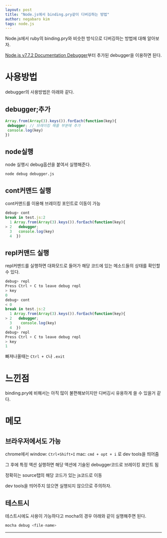```yaml
---
layout: post
title: "Node.js에서 binding.pry같이 디버깅하는 방법"
author: negabaro kim
tags: node.js
---
```


Node.js에서 ruby의 binding.pry와 비슷한 방식으로 디버깅하는 방법에 대해 알아보자.

[Node.js v7.7.2 Documentation Debugger]부터 추가된 debugger을 이용하면 된다.


# 사용방법

debugger의 사용방법은 아래와 같다.

## debugger;추가

```js
Array.from(Array(3).keys()).forEach(function(key){
 debugger; // 브레이킹 해줄 부분에 추가
 console.log(key)
})
```

## node실행

node 실행시 debug옵션을 붙여서 실행해준다.

`node debug debugger.js`


## cont커맨드 실행


cont커맨드를 이용해 브레이킹 포인트로 이동이 가능

```js
debug> cont
break in test.js:2
  1 Array.from(Array(3).keys()).forEach(function(key){
> 2   debugger;
  3   console.log(key)
  4  })
```

## repl커맨드 실행

repl커맨드를 실행하면 대화모드로 들어가 해당 코드에 있는 메소드들의 상태를 확인할 수 있다.

```js
debug> repl
Press Ctrl + C to leave debug repl
> key
0
debug> cont
< 0
break in test.js:2
  1 Array.from(Array(3).keys()).forEach(function(key){
> 2   debugger;
  3    console.log(key)
  4  })
debug> repl
Press Ctrl + C to leave debug repl
> key
1
```

빠져나올때는 `Ctrl + C`나 `.exit`

# 느낀점

binding.pry에 비해서는 아직 많이 불편해보이지만 디버깅시 유용하게 쓸 수 있을거 같다.

# 메모

## 브라우저에서도 가능

chrome에서 
window: `Ctrl+Shift+I` mac: `cmd + opt + i` 로 dev tools을 띄어줌

그 후에 특정 액션 실행하면 해당 액션에 기술된 debugger코드로 브레이킹 포인트 됨

정확히는 source탭의 해당 코드가 있는 js코드로 이동

dev tools을 띄어주지 않으면 실행되지 않으므로 주의하자.




## 테스트시

테스트시에도 사용이 가능하다고
mocha의 경우 아래와 같이 실행해주면 된다.

```js
mocha debug <file-name>
```



---

[Node.js v7.7.2 Documentation Debugger]: https://nodejs.org/api/debugger.html

[Link]: https://qiita.com/murata0705/items/272579bc6bbaffad6292

[binding-pry-for-javascript-console]: https://stackoverflow.com/questions/17096263/binding-pry-for-javascript-console
